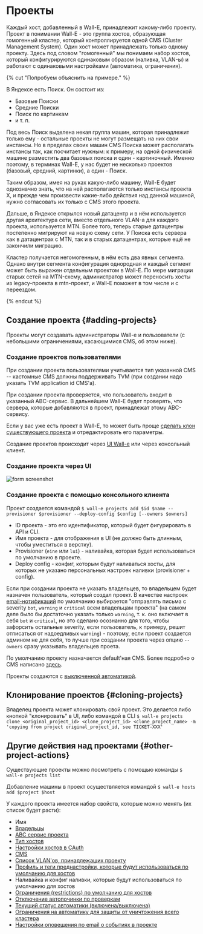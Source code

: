 # Проекты

Каждый хост, добавленный в Wall-E, принадлежит какому-либо проекту. Проект в понимании Wall-E - это группа хостов, образующая гомогенный кластер, который контроллируется одной CMS (Cluster Management System). Один хост может принадлежать только одному проекту. Здесь под словом "гомогенный" мы понимаем набор хостов, который конфигурируются одинаковым образом (наливка, VLAN-ы) и работают с одинаковыми настройками (автоматика, ограничения).

{% cut "Попробуем объяснить на примере." %}

В Яндексе есть Поиск. Он состоит из:
* Базовые Поиски
* Средние Поиски
* Поиск по картинкам
* и т. п.

Под весь Поиск выделена некая группа машин, которая принадлежит только ему - остальные проекты не могут размещать на них свои инстансы. Но в пределах своих машин CMS Поиска может располагать инстансы так, как посчитает нужным: к примеру, на одной физической машине разместить два базовых поиска и один - картиночный. Именно поэтому, в терминах Wall-E, у нас будет не несколько проектов (базовый, средний, картинки), а один - Поиск.

Таким образом, имея на руках какую-либо машину, Wall-E будет однозначно знать, что на ней располагаются только инстансы проекта X, и прежде чем произвести какие-либо действия над данной машиной, нужно согласовать их только с CMS этого проекта.

Дальше, в Яндексе открылся новый датацентр и в нём используется другая архитектура сети, вместо отдельного VLAN-а для каждого проекта, используется MTN. Более того, теперь старые датацентры постепенно мигрируют на новую схему сети. У Поиска есть сервера как в датацентрах с MTN, так и в старых датацентрах, которые ещё не закончили миграцию.

Кластер получается негомогенным, в нём есть два явных сегмента. Однако внутри сегмента конфигурация однородная и каждый сегмент может быть выражен отдельным проектом в Wall-E. По мере миграции старых сетей на MTN-схему, администратор может переносить хосты из legacy-проекта в mtn-проект, и Wall-E поможет в том числе и с переездом.

{% endcut %}

## Создание проекта {#adding-projects}
Проекты могут создавать администраторы Wall-e и пользователи (с небольшими ограничениями, касающимися CMS, об этом ниже).

### Создание проектов пользователями
При создании проекта пользователями учитывается тип указанной CMS -- кастомные CMS должны поддерживать TVM (при создании надо указать TVM application id CMS'а).

При создании проекта проверяется, что пользователь входит в указанный ABC-сервис. В дальнейшем Wall-E будет проверять, что сервера, которые добавляются в проект, принадлежат этому ABC-сервису.

Если у вас уже есть проект в Wall-E, то может быть проще [сделать клон существующего проекта](#cloning-projects) и отредактировать его параметры.

Создание проектов происходит через [UI Wall-e](https://wall-e.yandex-team.ru) или через консольный клиент.

### Создание проекта через UI
![form screenshot](../_assets/new_project_form.png)

### Создание проекта с помощью консольного клиента
Проект создается командой
`$ wall-e projects add $id $name --provisioner $provisioner --deploy-config $config [--owners $owners]`
* ID проекта - это его идентификатор, который будет фигурировать в API и CLI.
* Имя проекта - для отображения в UI (не должно быть длинным, чтобы уместиться в верстку).
* Provisioner (`eine` или `lui`) - наливайка, которая будет использоваться по умолчанию в проекте.
* Deploy config - конфиг, которым будут наливаться хосты, для которых не указано персональных настроек наливки (provisioner + config).

Если при создании проекта не указать владельцев, то владельцем будет назначен пользователь, который создал проект. В качестве настроек [email-нотификаций](notifications.md) по умолчанию выбирается "отправлять письма с severity `bot`, `warning` и `critical` всем владельцам проекта" (на самом деле было бы достаточно указать только `warning`, т. к. оно включает в себя `bot` и `critical`, но это сделано осознанно для того, чтобы зафорсить остальные severity, если пользователь, к примеру, решит отписаться от надоедливых `warning`) - поэтому, если проект создается админом не для себя, то лучше при создании проекта через опцию `--owners` сразу указывать владельцев проета.

По умолчанию проекту назначается default'ная CMS. Более подробно о CMS написано [здесь](../cms/general.md).

Проекты создаются с [выключенной автоматикой](../automation/general.md#automation-settings).

## Клонирование проектов {#cloning-projects}
Владелец проекта может клонировать свой проект. Это делается либо кнопкой "клонировать" в UI, либо командой в CLI
`$ wall-e projects clone <original_project_id> <clone_project_id> <clone_project_name> -m 'copying from project original_project_id, see TICKET-XXX'`

## Другие действия над проектами {#other-project-actions}
Существующие проекты можно посмотреть с помощью команды
`$ wall-e projects list`

Добавление машины в проект осуществляется командой
`$ wall-e hosts add $project $host`

У каждого проекта имеется набор свойств, которые можно менять (их список будет расти):
* Имя
* [Владельцы](authorization.md)
* [ABC сервис проекта](authorization.md#walle-abc)
* [Тип хостов](types.md)
* [Настройки хостов в CAuth](cauth.md)
* [CMS](../cms/general.md)
* [Список VLAN'ов, принадлежащих проекту](../automation/vlans.md#vlan-switching)
* [Профиль и теги преднастройки, которые будут использоваться по умолчанию для хостов](hosts.md#default-profile-configuration)
* Наливайка и конфиг наливки, которые будут использоваться по умолчанию для хостов
* [Ограничения (restrictions) по умолчанию для хостов](restrictions.md#default-restrictions)
* [Отключение автопочинки по проверкам](../automation/checks.md#checks-disabling)
* [Текущий статус автоматики (включена/выключена) ](../automation/general.md#automation-settings)
* [Ограничения на автоматику для защиты от уничтожения всего кластера](../automation/limits.md)
* [Настройки оповещения по email о событиях в проекте](notifications.md)
